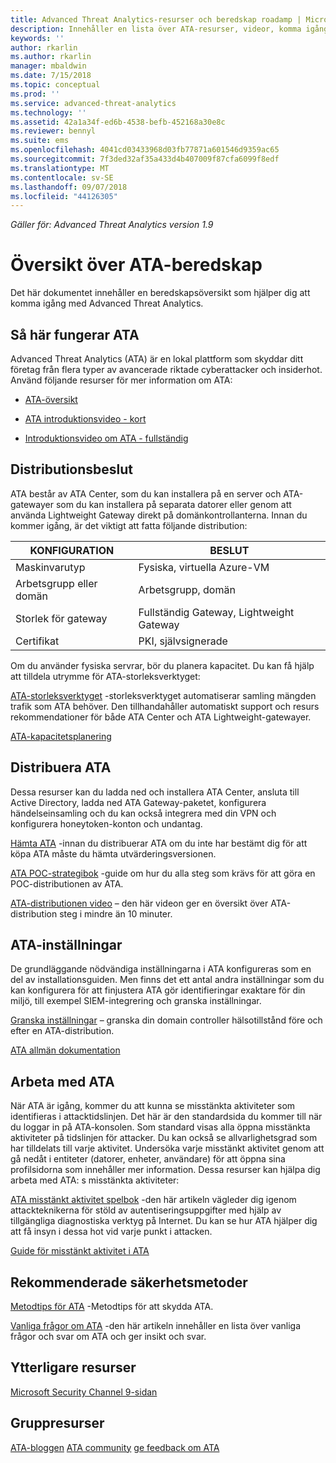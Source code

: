 ```yaml
---
title: Advanced Threat Analytics-resurser och beredskap roadamp | Microsoft Docs
description: Innehåller en lista över ATA-resurser, videor, komma igång, distribution och beredskap översikten länkar.
keywords: ''
author: rkarlin
ms.author: rkarlin
manager: mbaldwin
ms.date: 7/15/2018
ms.topic: conceptual
ms.prod: ''
ms.service: advanced-threat-analytics
ms.technology: ''
ms.assetid: 42a1a34f-ed6b-4538-befb-452168a30e8c
ms.reviewer: bennyl
ms.suite: ems
ms.openlocfilehash: 4041cd03433968d03fb77871a601546d9359ac65
ms.sourcegitcommit: 7f3ded32af35a433d4b407009f87cfa6099f8edf
ms.translationtype: MT
ms.contentlocale: sv-SE
ms.lasthandoff: 09/07/2018
ms.locfileid: "44126305"
---
```

*Gäller för: Advanced Threat Analytics version 1.9*

# <a name="ata-readiness-roadmap"></a>Översikt över ATA-beredskap 
Det här dokumentet innehåller en beredskapsöversikt som hjälper dig att komma igång med Advanced Threat Analytics.

## <a name="understanding-ata"></a>Så här fungerar ATA

Advanced Threat Analytics (ATA) är en lokal plattform som skyddar ditt företag från flera typer av avancerade riktade cyberattacker och insiderhot. Använd följande resurser för mer information om ATA:

- [ATA-översikt](what-is-ata.md)

- [ATA introduktionsvideo - kort](https://aka.ms/ATAShort)

- [Introduktionsvideo om ATA - fullständig](https://aka.ms/ATAVideo) 


## <a name="deployment-decisions"></a>Distributionsbeslut

ATA består av ATA Center, som du kan installera på en server och ATA-gatewayer som du kan installera på separata datorer eller genom att använda Lightweight Gateway direkt på domänkontrollanterna. Innan du kommer igång, är det viktigt att fatta följande distribution:

|KONFIGURATION|BESLUT|
|----|----|
|Maskinvarutyp|Fysiska, virtuella Azure-VM|
|Arbetsgrupp eller domän|Arbetsgrupp, domän|
|Storlek för gateway|Fullständig Gateway, Lightweight Gateway|
|Certifikat|PKI, självsignerade|

Om du använder fysiska servrar, bör du planera kapacitet. Du kan få hjälp att tilldela utrymme för ATA-storleksverktyget:

[ATA-storleksverktyget](ata-capacity-planning.md) -storleksverktyget automatiserar samling mängden trafik som ATA behöver. Den tillhandahåller automatiskt support och resurs rekommendationer för både ATA Center och ATA Lightweight-gatewayer.

[ATA-kapacitetsplanering](ata-capacity-planning.md)

## <a name="deploy-ata"></a>Distribuera ATA

Dessa resurser kan du ladda ned och installera ATA Center, ansluta till Active Directory, ladda ned ATA Gateway-paketet, konfigurera händelseinsamling och du kan också integrera med din VPN och konfigurera honeytoken-konton och undantag.

[Hämta ATA](http://aka.ms/ataeval) -innan du distribuerar ATA om du inte har bestämt dig för att köpa ATA måste du hämta utvärderingsversionen. 

[ATA POC-strategibok](http://aka.ms/atapoc) -guide om hur du alla steg som krävs för att göra en POC-distributionen av ATA.

[ATA-distributionen video](https://channel9.msdn.com/Shows/Microsoft-Security/Overview-of-ATA-Deployment-in-10-Minutes) – den här videon ger en översikt över ATA-distribution steg i mindre än 10 minuter.

## <a name="ata-settings"></a>ATA-inställningar

De grundläggande nödvändiga inställningarna i ATA konfigureras som en del av installationsguiden. Men finns det ett antal andra inställningar som du kan konfigurera för att finjustera ATA gör identifieringar exaktare för din miljö, till exempel SIEM-integrering och granska inställningar.

[Granska inställningar](https://aka.ms/ataauditingblog) – granska din domain controller hälsotillstånd före och efter en ATA-distribution.

[ATA allmän dokumentation](https://docs.microsoft.com/advanced-threat-analytics/)

## <a name="work-with-ata"></a>Arbeta med ATA

När ATA är igång, kommer du att kunna se misstänkta aktiviteter som identifieras i attacktidslinjen. Det här är den standardsida du kommer till när du loggar in på ATA-konsolen. Som standard visas alla öppna misstänkta aktiviteter på tidslinjen för attacker. Du kan också se allvarlighetsgrad som har tilldelats till varje aktivitet. Undersöka varje misstänkt aktivitet genom att gå nedåt i entiteter (datorer, enheter, användare) för att öppna sina profilsidorna som innehåller mer information. Dessa resurser kan hjälpa dig arbeta med ATA: s misstänkta aktiviteter:

[ATA misstänkt aktivitet spelbok](http://aka.ms/ataplaybook) -den här artikeln vägleder dig igenom attackteknikerna för stöld av autentiseringsuppgifter med hjälp av tillgängliga diagnostiska verktyg på Internet. Du kan se hur ATA hjälper dig att få insyn i dessa hot vid varje punkt i attacken.

[Guide för misstänkt aktivitet i ATA](suspicious-activity-guide.md)



## <a name="security-best-practices"></a>Rekommenderade säkerhetsmetoder

[Metodtips för ATA](https://aka.ms/atasecbestpractices) -Metodtips för att skydda ATA.

[Vanliga frågor om ATA](ata-technical-faq.md) -den här artikeln innehåller en lista över vanliga frågor och svar om ATA och ger insikt och svar.

## <a name="additional-resources"></a>Ytterligare resurser

[Microsoft Security Channel 9-sidan](https://channel9.msdn.com/Shows/Microsoft-Security/)

## <a name="community-resources"></a>Gruppresurser

[ATA-bloggen](https://aka.ms/ATABlog)
[ATA community](https://aka.ms/ATACommunity)
[ge feedback om ATA](https://aka.ms/ATAUserVoice)

